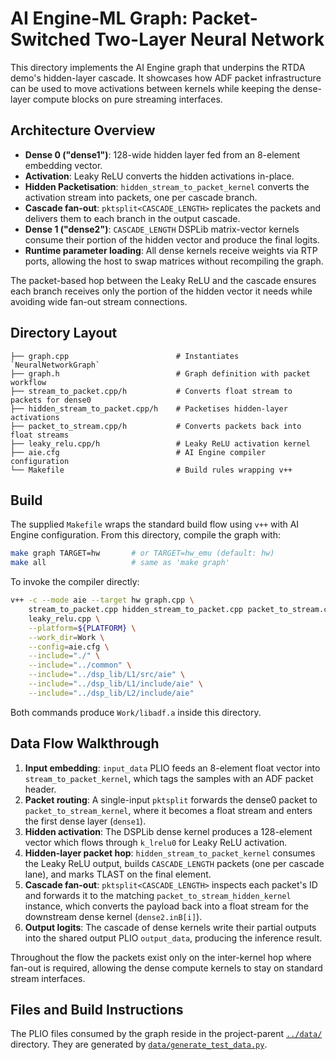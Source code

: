 # AI Engine-ML Graph: Packet-Switched Two-Layer Neural Network

This directory implements the AI Engine graph that underpins the RTDA demo's
hidden-layer cascade. It showcases how ADF packet infrastructure can be used to
move activations between kernels while keeping the dense-layer compute blocks on
pure streaming interfaces.

## Architecture Overview

- **Dense 0 ("dense1")**: 128-wide hidden layer fed from an 8-element embedding
  vector.
- **Activation**: Leaky ReLU converts the hidden activations in-place.
- **Hidden Packetisation**: `hidden_stream_to_packet_kernel` converts the
  activation stream into packets, one per cascade branch.
- **Cascade fan-out**: `pktsplit<CASCADE_LENGTH>` replicates the packets and
  delivers them to each branch in the output cascade.
- **Dense 1 ("dense2")**: `CASCADE_LENGTH` DSPLib matrix-vector kernels consume
  their portion of the hidden vector and produce the final logits.
- **Runtime parameter loading**: All dense kernels receive weights via RTP
  ports, allowing the host to swap matrices without recompiling the graph.

The packet-based hop between the Leaky ReLU and the cascade ensures each branch
receives only the portion of the hidden vector it needs while avoiding wide
fan-out stream connections.

## Directory Layout

```
├── graph.cpp                        # Instantiates `NeuralNetworkGraph`
├── graph.h                          # Graph definition with packet workflow
├── stream_to_packet.cpp/h           # Converts float stream to packets for dense0
├── hidden_stream_to_packet.cpp/h    # Packetises hidden-layer activations
├── packet_to_stream.cpp/h           # Converts packets back into float streams
├── leaky_relu.cpp/h                 # Leaky ReLU activation kernel
├── aie.cfg                          # AI Engine compiler configuration
└── Makefile                         # Build rules wrapping v++
```

## Build

The supplied `Makefile` wraps the standard build flow using `v++` with AI Engine
configuration. From this directory, compile the graph with:

```bash
make graph TARGET=hw       # or TARGET=hw_emu (default: hw)
make all                   # same as 'make graph'
```

To invoke the compiler directly:

```bash
v++ -c --mode aie --target hw graph.cpp \
    stream_to_packet.cpp hidden_stream_to_packet.cpp packet_to_stream.cpp \
    leaky_relu.cpp \
    --platform=${PLATFORM} \
    --work_dir=Work \
    --config=aie.cfg \
    --include="./" \
    --include="../common" \
    --include="../dsp_lib/L1/src/aie" \
    --include="../dsp_lib/L1/include/aie" \
    --include="../dsp_lib/L2/include/aie"
```

Both commands produce `Work/libadf.a` inside this directory.

## Data Flow Walkthrough

1. **Input embedding**: `input_data` PLIO feeds an 8-element float vector into
   `stream_to_packet_kernel`, which tags the samples with an ADF packet header.
2. **Packet routing**: A single-input `pktsplit` forwards the dense0 packet to
   `packet_to_stream_kernel`, where it becomes a float stream and enters the
   first dense layer (`dense1`).
3. **Hidden activation**: The DSPLib dense kernel produces a 128-element vector
   which flows through `k_lrelu0` for Leaky ReLU activation.
4. **Hidden-layer packet hop**: `hidden_stream_to_packet_kernel` consumes the
   Leaky ReLU output, builds `CASCADE_LENGTH` packets (one per cascade lane), and
   marks TLAST on the final element.
5. **Cascade fan-out**: `pktsplit<CASCADE_LENGTH>` inspects each packet's ID and
   forwards it to the matching `packet_to_stream_hidden_kernel` instance, which
   converts the payload back into a float stream for the downstream dense kernel
   (`dense2.inB[i]`).
6. **Output logits**: The cascade of dense kernels write their partial outputs
   into the shared output PLIO `output_data`, producing the inference result.

Throughout the flow the packets exist only on the inter-kernel hop where fan-out
is required, allowing the dense compute kernels to stay on standard stream
interfaces.

## Files and Build Instructions

The PLIO files consumed by the graph reside in the project-parent
[`../data/`](../../data) directory. They are generated by
[`data/generate_test_data.py`](../data/generate_test_data.py).
